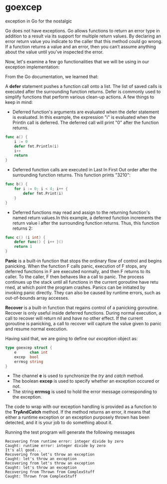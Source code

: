 # goexcep
exception in Go for the nostalgic

Go does not have exceptions. Go allows functions to return an error type in addition to a result via its support for multiple return values. By declaring an error return value you indicate to the caller that this method could go wrong. If a function returns a value and an error, then you can’t assume anything about the value until you’ve inspected the error. 

Now, let's examine a few go functionalities that we will be using in our exception implementation:

From the Go documentation, we learned that:

A **defer** statement pushes a function call onto a list. The list of saved calls is executed after the surrounding function returns. Defer is commonly used to simplify functions that perform various clean-up actions. A few things to keep in mind:
- Deferred function's arguments are evaluated when the defer statement is evaluated. In this example, the expression "i" is evaluated when the Println call is deferred. The deferred call will print "0" after the function returns.
```go
func a() {
    i := 0
    defer fmt.Println(i)
    i++
    return
}
```
- Deferred function calls are executed in Last In First Out order after the surrounding function returns. This function prints "3210":
```go
func b() {
    for i := 0; i < 4; i++ {
        defer fmt.Print(i)
    }
}
```
- Deferred functions may read and assign to the returning function's named return values.In this example, a deferred function increments the return value i after the surrounding function returns. Thus, this function returns 2:
```go
func c() (i int) {
    defer func() { i++ }()
    return 1
}
```

**Panic** is a built-in function that stops the ordinary flow of control and begins panicking. When the function F calls panic, execution of F stops, any deferred functions in F are executed normally, and then F returns to its caller. To the caller, F then behaves like a call to panic. The process continues up the stack until all functions in the current goroutine have retu    rned, at which point the program crashes. Panics can be initiated by invoking panic directly. They can also be caused by runtime errors, such as out-of-bounds array accesses.

**Recover** is a built-in function that regains control of a panicking goroutine. Recover is only useful inside deferred functions. During normal execution, a call to recover will return nil and have no other effect. If the current goroutine is panicking, a call to recover will capture the value given to panic and resume normal execution.

Having said that, we are going to define our _exception_ object as:
```go
type goexcep struct {
	e      chan int
	excep  bool
	errmsg string
}
```

- The channel **e** is used to synchronize the _try_ and _catch_ method. 
- The boolean **excep** is used to specify whether an exception occured or not.
- The string **errmsg** is used to hold the error message corresponding to the exception.

The code to wrap with our exception handling is provided as a function to the **TryAndCatch** method. If the method returns an error, it means that either a runtime exception or an exception purposely thrown has been detected, and it is your job to do something about it.






Running the test program will generate the following messages

```text
Recovering from runtime error: integer divide by zero
Caught: runtime error: integer divide by zero
It's all good...
Recovering from let's throw an exception
Caught: let's throw an exception
Recovering from let's throw an exception
Caught: let's throw an exception
Recovering from Thrown from ComplexStuff
Caught: Thrown from ComplexStuff
```
